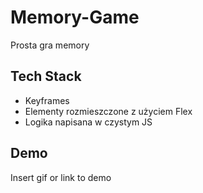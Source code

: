 # Memory-Game

Prosta gra memory

## Tech Stack

- Keyframes
- Elementy rozmieszczone z użyciem Flex
- Logika napisana w czystym JS

## Demo

Insert gif or link to demo
